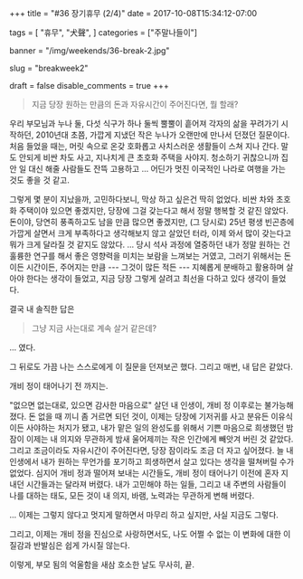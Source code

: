 +++
title = "#36 장기휴무 (2/4)"
date = 2017-10-08T15:34:12-07:00

tags = [
  "휴무",
  "犬聲",
]
categories = ["주말나들이"]

banner = "/img/weekends/36-break-2.jpg"

slug = "breakweek2"

draft = false
disable_comments = true
+++

> 지금 당장 원하는 만큼의 돈과 자유시간이 주어진다면, 뭘 할래?

<!--more-->

우리 부모님과 누나 둘, 다섯 식구가 하나 둘씩 뿔뿔이 흩어져 각자의 삶을
꾸려가기 시작하던, 2010년대 초쯤, 가깝게 지냈던 작은 누나가 오랜만에 만나서
던졌던 질문이다. 처음 들었을 때는, 머릿 속으로 온갖 호화롭고 사치스러운
생활들이 스쳐 지나 간다. 말도 안되게 비싼 차도 사고, 지나치게 큰 초호화
주택을 사야지. 청소하기 귀찮으니까 집안 일 대신 해줄 사람들도 잔뜩 고용하고 …
어딘가 멋진 이국적인 나라로 여행을 가는 것도 좋을 것 같고.

그렇게 몇 분이 지났을까, 고민하다보니, 막상 하고 싶은건 딱히 없었다.
비싼 차와 초호화 주택이야 있으면 좋겠지만, 당장에 그걸 갖는다고 해서 정말
행복할 것 같진 않았다. 돈이야, 당연히 풍족하고도 남을 만큼 많으면 좋겠지만, (그
당시로) 25년 평생 빈곤층에 가깝게 살면서 크게 부족하다고 생각해보지 않고 살았던
터라, 이제 와서 많이 갖는다고 뭐가 크게 달라질 것 같지도 않았다.
…  당시 석사 과정에 열중하던 내가 정말 원하는 건 훌륭한 연구를 해서 좋은
영향력을 미치는 보람을 느껴보는 거였고, 그러기 위해서는 돈이든 시간이든,
주어지는 만큼 --- 그것이 많든 적든 --- 지혜롭게 분배하고 활용하며 살아야
한다는 생각이 들었고, 지금 당장 그렇게 살려고 최선을 다하고 있다 생각이 들었다.

결국 내 솔직한 답은

> 그냥 지금 사는대로 계속 살거 같은데?

… 였다.

그 뒤로도 가끔 나는 스스로에게 이 질문을 던져보곤 했다.
그리고 매번, 내 답은 같았다.

개비 정이 태어나기 전 까지는.

"없으면 없는대로, 있으면 감사한 마음으로" 살던 내 인생이, 개비 정 이후로는
불가능해졌다. 돈 없을 때 끼니 좀 거르면 되던 것이, 이제는 당장에 기저귀를 사고
분유든 이유식이든 사야하는 처지가 됐고, 내가 맡은 일의 완성도를 위해서 기쁜
마음으로 희생했던 밤잠이 이제는 내 의지와 무관하게 밤새 울어제끼는 작은
인간에게 빼앗겨 버린 것 같았다. 그리고 조금이라도 자유시간이 주어진다면, 당장
잠이라도 조금 더 자고 싶어졌다. 늘 내 인생에서 내가 원하는 무언가를 포기하고
희생하면서 살고 있다는 생각을 떨쳐버릴 수가 없었다. 심지어 개비 정과 떨어져
보내는 시간들도, 개비 정이 태어나기 이전에 혼자 지내던 시간들과는 달라져
버렸다. 내가 고민해야 하는 일들, 그리고 내 주변의 사람들이 나를 대하는 태도,
모든 것이 내 의지, 바램, 노력과는 무관하게 변해 버렸다.

… 이제는 그렇지 않다고 멋지게 말하면서 마무리 하고 싶지만, 사실 지금도 그렇다.

그리고, 이제는 개비 정을 진심으로 사랑하면서도, 나도 어쩔 수 없는 이 변화에 대한
이질감과 반발심은 쉽게 가시질 않는다.

이렇게, 부모 됨의 억울함을 새삼 호소한 날도 무사히, 끝.
